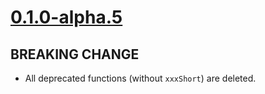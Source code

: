 # [0.1.0-alpha.5]

## BREAKING CHANGE

- All deprecated functions (without `xxxShort`) are deleted.

[0.1.0-alpha.5]: https://github.com/AccelByte/accelbyte-go-modular-sdk/compare/sessionbrowser-sdk/v0.1.0-alpha.4..sessionbrowser-sdk/v0.1.0-alpha.5
